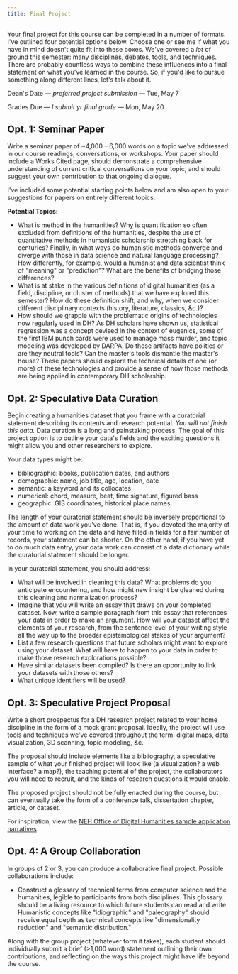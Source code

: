 ```yaml
---
title: Final Project
---
```


Your final project for this course can be completed in a number of formats. I've outlined four potential options below. Choose one or see me if what you have in mind doesn't quite fit into these boxes. We've covered a *lot* of ground this semester: many disciplines, debates, tools, and techniques. There are probably countless ways to combine these influences into a final statement on what you've learned in the course. So, if you'd like to pursue something along different lines, let's talk about it.

<span class="color">Dean's Date</span> — *preferred project submission* — Tue, May 7

<span class="color">Grades Due</span> — *I submit yr final grade* — Mon, May 20

## Opt. 1: Seminar Paper

Write a seminar paper of ~4,000 – 6,000 words on a topic we've addressed in our course readings, conversations, or workshops. Your paper should include a Works Cited page, should demonstrate a comprehensive understanding of current critical conversations on your topic, and should suggest your own contribution to that ongoing dialogue.

I've included some potential starting points below and am also open to your suggestions for papers on entirely different topics.

**Potential Topics:**

- What is method in the humanities? Why is quantification so often excluded from definitions of the humanities, despite the use of quantitative methods in humanistic scholarship stretching back for centuries? Finally, in what ways do humanistic methods converge and diverge with those in data science and natural language processing? How differently, for example, would a humanist and data scientist think of "meaning" or "prediction"? What are the benefits of bridging those differences?
- What is at stake in the various definitions of digital humanities (as a field, discipline, or cluster of methods) that we have explored this semester? How do these definition shift, and why, when we consider different disciplinary contexts (history, literature, classics, &c.)?
- How should we grapple with the problematic origins of technologies now regularly used in DH? As DH scholars have shown us, statistical regression was a concept devised in the context of eugenics, some of the first IBM punch cards were used to manage mass murder, and topic modeling was developed by DARPA. Do these artifacts have politics or are they neutral tools? Can the master's tools dismantle the master's house? These papers should explore the technical details of one (or more) of these technologies and provide a sense of how those methods are being applied in contemporary DH scholarship.

## Opt. 2: Speculative Data Curation

Begin creating a humanities dataset that you frame with a curatorial statement describing its contents and research potential. *You will not finish this data.* Data curation is a long and painstaking process. The goal of this project option is to outline your data's fields and the exciting questions it might allow you and other researchers to explore.

Your data types might be:

- bibliographic: books, publication dates, and authors
- demographic: name, job title, age, location, date
- semantic: a keyword and its collocates
- numerical: chord, measure, beat, time signature, figured bass
- geographic: GIS coordinates, historical place names

The length of your curatorial statement should be inversely proportional to the amount of data work you've done. That is, if you devoted the majority of your time to working on the data and have filled in fields for a fair number of records, your statement can be shorter. On the other hand, if you have yet to do much data entry, your data work can consist of a data dictionary while the curatorial statement should be longer.

In your curatorial statement, you should address:

- What will be involved in cleaning this data? What problems do you anticipate encountering, and how might new insight be gleaned during this cleaning and normalization process? 
- Imagine that you will write an essay that draws on your completed dataset. Now, write a sample paragraph from this essay that references your data in order to make an argument. How will your dataset affect the elements of your research, from the sentence level of your writing style all the way up to the broader epistemological stakes of your argument?
- List a few research questions that future scholars might want to explore using your dataset. What will have to happen to your data in order to make those research explorations possible?
- Have similar datasets been compiled? Is there an opportunity to link your datasets with those others?
- What unique identifiers will be used?

## Opt. 3: Speculative Project Proposal

Write a short prospectus for a DH research project related to your home discipline in the form of a mock grant proposal. Ideally, the project will use tools and techniques we've covered throughout the term: digital maps, data visualization, 3D scanning, topic modeling, &c.

The proposal should include elements like a bibliography, a speculative sample of what your finished project will look like (a visualization? a web interface? a map?), the teaching potential of the project, the collaborators you will need to recruit, and the kinds of research questions it would enable. 

The proposed project should not be fully enacted during the course, but can eventually take the form of a conference talk, dissertation chapter, article, or dataset.

For inspiration, view the [NEH Office of Digital Humanities sample application narratives](https://www.neh.gov/grants/odh/digital-humanities-advancement-grants).

## Opt. 4: A Group Collaboration

In groups of 2 or 3, you can produce a collaborative final project. Possible collaborations include:

- Construct a glossary of technical terms from computer science and the humanities, legible to participants from both disciplines. This glossary should be a living resource to which future students can read and write. Humanistic concepts like "idiographic" and "paleography" should receive equal depth as technical concepts like "dimensionality reduction" and "semantic distribution."

Along with the group project (whatever form it takes), each student should individually submit a brief (>1,000 word) statement outlining their own contributions, and reflecting on the ways this project might have life beyond the course.